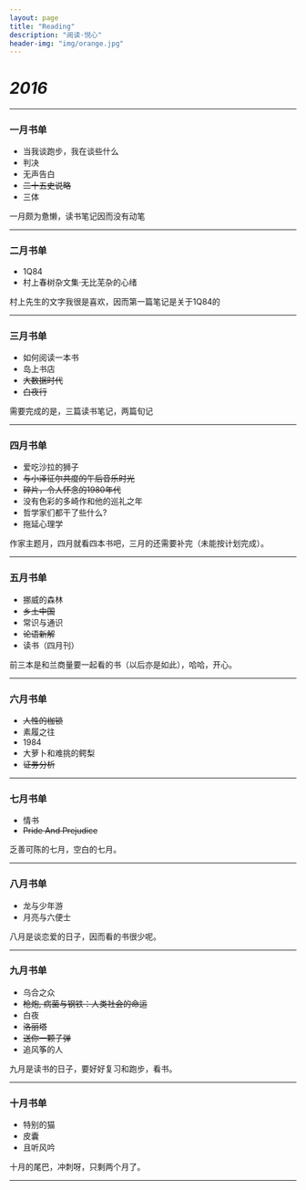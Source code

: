 ```yaml
---
layout: page
title: "Reading"
description: "阅读·悦心"
header-img: "img/orange.jpg"
---
```


# *2016*

---

### 一月书单

* 当我谈跑步，我在谈些什么   
* 判决                       
* 无声告白
* ~~二十五史说略~~
* 三体

一月颇为惫懒，读书笔记因而没有动笔

---

### 二月书单

* 1Q84
* 村上春树杂文集·无比芜杂的心绪

村上先生的文字我很是喜欢，因而第一篇笔记是关于1Q84的

---

### 三月书单

* 如何阅读一本书
* 岛上书店
* ~~大数据时代~~
* ~~白夜行~~

需要完成的是，三篇读书笔记，两篇旬记

---

### 四月书单

* 爱吃沙拉的狮子
* ~~与小泽征尔共度的午后音乐时光~~
* ~~碎片，令人怀念的1980年代~~
* 没有色彩的多崎作和他的巡礼之年
* 哲学家们都干了些什么?
* 拖延心理学

作家主题月，四月就看四本书吧，三月的还需要补完（未能按计划完成）。

---

### 五月书单

* 挪威的森林
* ~~乡土中国~~
* 常识与通识
* ~~论语新解~~
* 读书（四月刊）

前三本是和兰商量要一起看的书（以后亦是如此），哈哈，开心。

---

### 六月书单

* ~~人性的枷锁~~
* 素履之往
* 1984
* 大萝卜和难挑的鳄梨
* ~~证券分析~~

---

### 七月书单

* 情书
* ~~Pride And Prejudice~~

乏善可陈的七月，空白的七月。

---

### 八月书单

* 龙与少年游
* 月亮与六便士

八月是谈恋爱的日子，因而看的书很少呢。

---

### 九月书单

* 乌合之众
* ~~枪炮, 病菌与钢铁：人类社会的命运~~
* 白夜
* ~~洛丽塔~~
* ~~送你一颗子弹~~
* 追风筝的人

九月是读书的日子，要好好复习和跑步，看书。

---

### 十月书单

* 特别的猫
* 皮囊
* 且听风吟

十月的尾巴，冲刺呀，只剩两个月了。

---
